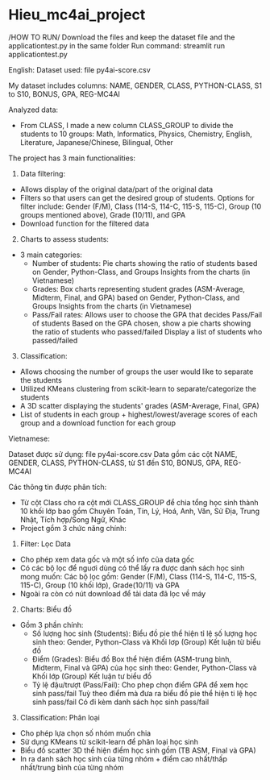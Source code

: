 # Hieu_mc4ai_project

/HOW TO RUN/
Download the files and keep the dataset file and the applicationtest.py in the same folder
Run command: streamlit run applicationtest.py


English:
Dataset used: file py4ai-score.csv

My dataset includes columns: NAME, GENDER, CLASS, PYTHON-CLASS, S1 to S10, BONUS, GPA, REG-MC4AI

Analyzed data:
- From CLASS, I made a new column CLASS_GROUP to divide the students to 10 groups: Math, Informatics, Physics, Chemistry, English, Literature, Japanese/Chinese, Bilingual, Other

The project has 3 main functionalities:
1. Data filtering:
- Allows display of the original data/part of the original data
- Filters so that users can get the desired group of students. Options for filter include: Gender (F/M), Class (114-S, 114-C, 115-S, 115-C), Group (10 groups mentioned above), Grade (10/11), and GPA
- Download function for the filtered data

2. Charts to assess students:
- 3 main categories:
    - Number of students:
      Pie charts showing the ratio of students based on Gender, Python-Class, and Groups
      Insights from the charts (in Vietnamese)
    - Grades:
      Box charts representing student grades (ASM-Average, Midterm, Final, and GPA) based on Gender, Python-Class, and Groups
      Insights from the charts (in Vietnamese)
    - Pass/Fail rates:
      Allows user to choose the GPA that decides Pass/Fail of students
      Based on the GPA chosen, show a pie charts showing the ratio of students who passed/failed
      Display a list of students who passed/failed

3. Classification:
- Allows choosing the number of groups the user would like to separate the students
- Utilized KMeans clustering from scikit-learn to separate/categorize the students
- A 3D scatter displaying the students' grades (ASM-Average, Final, GPA)
- List of students in each group + highest/lowest/average scores of each group and a download function for each group

Vietnamese:

Dataset được sử dụng: file py4ai-score.csv
Data gồm các cột NAME, GENDER, CLASS, PYTHON-CLASS, từ S1 đến S10, BONUS, GPA, REG-MC4AI

Các thông tin được phân tích:
- Từ cột Class cho ra cột mới CLASS_GROUP để chia tổng học sinh thành 10 khối lớp bao gồm Chuyên Toán, Tin, Lý, Hoá, Anh, Văn, Sử Địa, Trung Nhật, Tích hợp/Song Ngữ, Khác
- Project gồm 3 chức năng chính:
1. Filter: Lọc Data
  - Cho phép xem data gốc và một số info của data gốc
  - Có các bộ lọc để nguơi dùng có thể lấy ra được danh sách học sinh mong muốn:
    Các bộ lọc gồm: Gender (F/M), Class (114-S, 114-C, 115-S, 115-C), Group (10 khối lớp), Grade(10/11) và GPA
  - Ngoài ra còn có nút download để tải data đã lọc về máy

2. Charts: Biểu đồ
  - Gồm 3 phần chính:
    - Số lượng hoc sinh (Students):
      Biểu đồ pie thể hiện tỉ lệ số lượng học sinh theo:
      Gender, Python-Class và Khối lơp (Group)
      Kết luận từ biểu đồ
    - Điểm (Grades):
      Biểu đồ Box thể hiện điểm (ASM-trung bình, Midterm, Final và GPA) của học sinh theo:
      Gender, Python-Class và Khối lớp (Group)
      Kết luận tư biểu đồ
    - Tỷ lệ đậu/trượt (Pass/Fail):
      Cho phep chọn điểm GPA để xem học sinh pass/fail
      Tuỳ theo điểm mà đưa ra biểu đồ pie thể hiện ti lệ học sinh pass/fail
      Có đi kèm danh sách học sinh pass/fail
      
3. Classification: Phân loại
  - Cho phép lựa chọn số nhóm muốn chia
  - Sử dụng KMeans từ scikit-learn để phân loại học sinh
  - Biểu đồ scatter 3D thể hiện điểm học sinh gồm (TB ASM, Final và GPA)
  - In ra danh sách học sinh của từng nhóm + điểm cao nhất/thấp nhất/trung bình của từng nhóm

